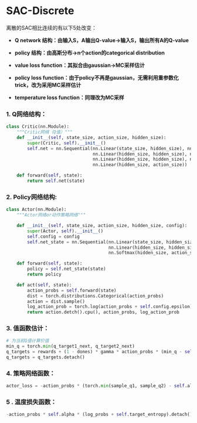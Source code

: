 #  SAC-Discrete

离散的SAC相比连续的有以下5处改变：

- **Q network 结构：由输入S，A输出Q-value→输入S，输出所有A的Q-value**

- **policy 结构：由高斯分布→n个action的categorical distribution**

- **value loss function：其拟合由gaussian→MC采样估计**

- **policy loss function：由于policy不再是gaussian，无需利用重参数化trick，改为采用MC采样估计**

- **temperature loss function：同理改为MC采样**

  

### 1. Q网络结构：

```python
class Critic(nn.Module):
    """Critic网络（Q值）"""
    def __init__(self, state_size, action_size, hidden_size):
        super(Critic, self).__init__()
        self.net = nn.Sequential(nn.Linear(state_size, hidden_size), nn.ReLU(),
                                 nn.Linear(hidden_size, hidden_size), nn.ReLU(),
                                 nn.Linear(hidden_size, hidden_size), nn.Hardswish(),
                                 nn.Linear(hidden_size, action_size))

    def forward(self, state):
        return self.net(state)
```

### 2. Policy网络结构:

```python
class Actor(nn.Module):
    """Actor网络or动作策略网络"""

    def __init__(self, state_size, action_size, hidden_size, config):
        super(Actor, self).__init__()
        self.config = config
        self.net_state = nn.Sequential(nn.Linear(state_size, hidden_size), nn.ReLU(),
                                       nn.Linear(hidden_size, hidden_size), nn.ReLU(),
                                       nn.Softmax(hidden_size, action_size))

    def forward(self, state):
        policy = self.net_state(state)
        return policy

    def act(self, state):
        action_probs = self.forward(state)
        dist = torch.distributions.Categorical(action_probs)
        action = dist.sample()
        log_action_prob = torch.log(action_probs + self.config.epsilon)
        return action.detch().cpu(), action_probs, log_action_prob
```

### 3. 值函数估计：

```python
# 为当前Q值计算价值
min_q = torch.min(q_target1_next, q_target2_next)
q_targets = rewards + (1 - dones) * gamma * action_probs * (min_q - self.alpha * log_probs)
q_targets = q_targets.detach()
```

### 4. 策略网络函数：

```python
actor_loss = -action_probs * (torch.min(sample_q1, sample_q2) - self.alpha * sample_log_prob)
```

### 5 . 温度损失函数：

```python
-action_probs * self.alpha * (log_probs + self.target_entropy).detach().cpu().mean()
```

